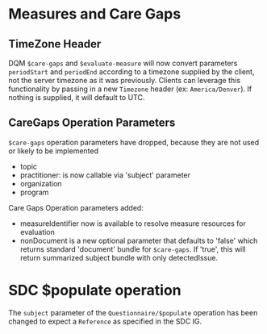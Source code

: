 # Measures and Care Gaps

## TimeZone Header 
DQM `$care-gaps` and `$evaluate-measure`  will now convert parameters `periodStart` and `periodEnd`
according to a timezone supplied by the client, not the server timezone as it was previously.  Clients can leverage this
functionality by passing in a new `Timezone` header (ex: `America/Denver`).  If nothing is supplied, it will default to
UTC.

## CareGaps Operation Parameters

`$care-gaps` operation parameters have dropped, because they are not used or likely to be implemented
* topic
* practitioner: is now callable via 'subject' parameter
* organization
* program

Care Gaps Operation parameters added:
* measureIdentifier now is available to resolve measure resources for evaluation
* nonDocument is a new optional parameter that defaults to 'false' which returns standard 'document' bundle for `$care-gaps`. 
If 'true', this will return summarized subject bundle with only detectedIssue.

# SDC $populate operation

The `subject` parameter of the `Questionnaire/$populate` operation has been changed to expect a `Reference` as specified
in the SDC IG. 
